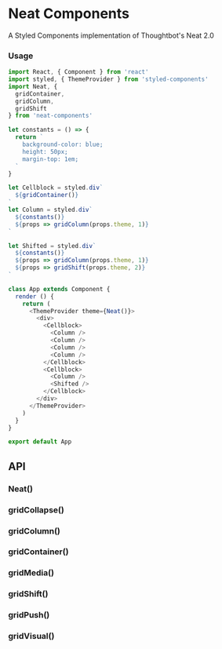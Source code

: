 # Neat Components

A Styled Components implementation of Thoughtbot's Neat 2.0

### Usage

```javascript
import React, { Component } from 'react'
import styled, { ThemeProvider } from 'styled-components'
import Neat, {
  gridContainer,
  gridColumn,
  gridShift
} from 'neat-components'

let constants = () => {
  return `
    background-color: blue;
    height: 50px;
    margin-top: 1em;
  `
}

let Cellblock = styled.div`
  ${gridContainer()}
`
let Column = styled.div`
  ${constants()}
  ${props => gridColumn(props.theme, 1)}
`

let Shifted = styled.div`
  ${constants()}
  ${props => gridColumn(props.theme, 1)}
  ${props => gridShift(props.theme, 2)}
`

class App extends Component {
  render () {
    return (
      <ThemeProvider theme={Neat()}>
        <div>
          <Cellblock>
            <Column />
            <Column />
            <Column />
            <Column />
          </Cellblock>
          <Cellblock>
            <Column />
            <Shifted />
          </Cellblock>
        </div>
      </ThemeProvider>
    )
  }
}

export default App
```

## API
### Neat()
### gridCollapse()
### gridColumn()
### gridContainer()
### gridMedia()
### gridShift()
### gridPush()
### gridVisual()
